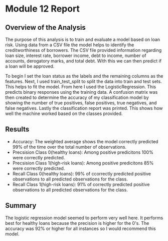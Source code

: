 # Module 12 Report

## Overview of the Analysis
The purpose of this analysis is to train and evaluate a model based on loan risk. Using data from a CSV file the model helps to identify the creditworthiness of borrowers. The CSV file provided information regarding loan size, interest rate, borrower income,	debt to income, number of accounts,	derogatory marks, and total debt. With this we can then predict if a loan will be approved. 

To begin I set the loan status as the labels and the remaining columns as the features. Next, I used train_test_split to split the data into train and test sets. This helps to fit the model. From here I used the LogisticRegression. This predicts binary responses using the training data. A confusion matrix was then created to determine the accuracy of my classification model by showing the number of true positives, false positives, true negatives, and false negatives. Lastly the classification report was printed. This shows how well the machine worked based on the classes provided.

## Results
* Accuracy: The weighted average shows the model correctly predicted 99% of the time over the total number of observations.
* Precsision Class 0(healthy loans): Among positive predicitons 100% were correctly predicted.
* Precsision Class 1(high-risk loans): Among positive predicitons 85% were correctly predicted.
* Recall Class 0(healthy loans): 99% of ccorrectly predicted positive observations to all predicted observations for the class.
* Recall Class 1(high-risk loans): 91% of correctly predicted positive observations to all predicted observations for the class.

## Summary
The logistic regression model seemed to perform very well here. It performs best for healthy loans because the precision is higher for the 0's. The accuracy was 92% or higher for all instances so I would recommend this model.
